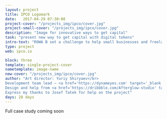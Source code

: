 ```yaml
---
layout: project
title: IPCO Logomark
date:   2017-04-29 07:30:00
project-cover: "/projects_img/ipco/cover.jpg"
project-small-cover: "/projects_img/ipco/cover.jpg"
description: "Image for innovative ways to get capital"
task: "present new way to get capital with digital tokens"
intro-text: "ROWA B set a challenge to help small businesses and freelancers with their financial life. To support the company's vision and was created a logotype. After I have been directing a development of visual style and brand materials.For the launch of the service was designed a promo page."
type: project
web: ipco.io

block: three
template: single-project-cover
nametemplate: image-name
new-cover: "/projects_img/ipco/cover.jpg"
author: "Art director: Yuriy Shiryaev</br>
Development team lead – <a href='https://dynameyes.com' target='_blank'>Geronimo Matias</a></br>
Design and help from <a href='https://dribbble.com/Afterglow-studio' target='_blank'>Afterglow studio</a></br></br>
Express my thanks to Josef Tatek for help on the project"
days: 28 days
---
```


Full case study coming soon

